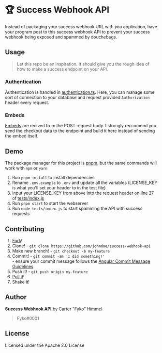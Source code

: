 # 🏆 Success Webhook API
Instead of packaging your success webhook URL with you application, have your program post to this success webhook API to prevent your success webhook being exposed and spammed by douchebags.

## Usage
> Let this repo be an inspiration. It should give you the rough idea of how to make a success endpoint on your API.
### Authentication
Authentication is handled in [authentication.ts](https://github.com/Fyko/success-webhook-api/blob/master/src/app/util/authentication.ts). Here, you can manage some sort of connection to your database and request provided `Authorization` header every request.
### Embeds
[Embeds](https://discordapp.com/developers/docs/resources/channel#embed-object) are recived from the POST request body.
I strongly reccomend you send the checkout data to the endpoint and build it here instead of sending the embed itself.

## Demo
The package manager for this project is [pnpm](https://pnpm.js.org/), but the same commands will work with `npm` or `yarn`
1) Run `pnpm install` to install dependencies
2) Rename `.env.example` to `.env` and update all the variables (LICENSE_KEY is what you'll set your header to in the test file)
4) Input your LICENSE_KEY from above into the request header on line 27 of [tests/index.js](https://github.com/Fyko/success-webhook-api/blob/master/tests/index.js#L27)
5) Run `pnpm start` to start the webserver
6) Run `node tests/index.js` to start spamming the API with success requests

## Contributing
1. [Fork](https://github.com/fyko/success-webhook-api/fork)!
2. Clone! - `git clone https://github.com/johndoe/success-webhook-api`
3. Make new branch! - `git checkout -b my-feature`
4. Commit! - `git commit -am 'I did something!'`  
\- ensure your commit message follows the [Angular Commit Message Guidelines](https://github.com/angular/angular/blob/master/CONTRIBUTING.md#-commit-message-guidelines)
5. Push it! - `git push origin my-feature`
6. [Pull it](https://github.com/fyko/success-webhook-api/compare)!
7. Shake it!  

## Author
**Success Webhook API** by Carter "Fyko" Himmel
> Fyko#0001

## License
Licensed under the Apache 2.0 License
